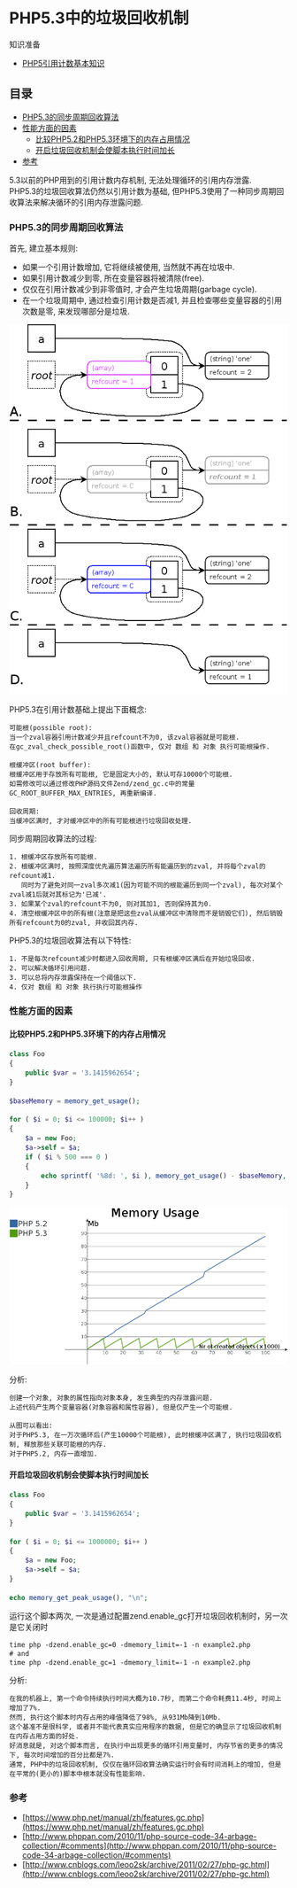 # PHP5.3中的垃圾回收机制

知识准备  
- [PHP5引用计数基本知识](PHP5引用计数基本知识.md)  

## 目录
- [PHP5.3的同步周期回收算法](#PHP5.3的同步周期回收算法)
- [性能方面的因素](#性能方面的因素)
  - [比较PHP5.2和PHP5.3环境下的内存占用情况](#比较PHP5.2和PHP5.3环境下的内存占用情况)
  - [开启垃圾回收机制会使脚本执行时间加长](#开启垃圾回收机制会使脚本执行时间加长)
- [参考](#参考)

5.3以前的PHP用到的引用计数内存机制, 无法处理循环的引用内存泄露.  
PHP5.3的垃圾回收算法仍然以引用计数为基础, 但PHP5.3使用了一种同步周期回收算法来解决循环的引用内存泄露问题.  

### PHP5.3的同步周期回收算法

首先, 建立基本规则:  
- 如果一个引用计数增加, 它将继续被使用, 当然就不再在垃圾中.
- 如果引用计数减少到零, 所在变量容器将被清除(free).
- 仅仅在引用计数减少到非零值时, 才会产生垃圾周期(garbage cycle).
- 在一个垃圾周期中, 通过检查引用计数是否减1, 并且检查哪些变量容器的引用次数是零, 来发现哪部分是垃圾.

![php53-gc](https://raw.githubusercontent.com/duiying/img/master/php53-gc.png)  

PHP5.3在引用计数基础上提出下面概念:  
```
可能根(possible root): 
当一个zval容器引用计数减少并且refcount不为0, 该zval容器就是可能根.
在gc_zval_check_possible_root()函数中, 仅对 数组 和 对象 执行可能根操作.

根缓冲区(root buffer):
根缓冲区用于存放所有可能根, 它是固定大小的, 默认可存10000个可能根.
如需修改可以通过修改PHP源码文件Zend/zend_gc.c中的常量GC_ROOT_BUFFER_MAX_ENTRIES, 再重新编译.

回收周期:
当缓冲区满时, 才对缓冲区中的所有可能根进行垃圾回收处理.
```

同步周期回收算法的过程:
```
1. 根缓冲区存放所有可能根.
2. 根缓冲区满时, 按照深度优先遍历算法遍历所有能遍历到的zval, 并将每个zval的refcount减1.
   同时为了避免对同一zval多次减1(因为可能不同的根能遍历到同一个zval), 每次对某个zval减1后就对其标记为'已减'.
3. 如果某个zval的refcount不为0, 则对其加1, 否则保持其为0.
4. 清空根缓冲区中的所有根(注意是把这些zval从缓冲区中清除而不是销毁它们), 然后销毁所有refcount为0的zval, 并收回其内存.
```

PHP5.3的垃圾回收算法有以下特性:
```
1. 不是每次refcount减少时都进入回收周期, 只有根缓冲区满后在开始垃圾回收.
2. 可以解决循环引用问题.
3. 可以总将内存泄露保持在一个阈值以下.
4. 仅对 数组 和 对象 执行执行可能根操作
```

### 性能方面的因素
#### 比较PHP5.2和PHP5.3环境下的内存占用情况
```php
class Foo
{
    public $var = '3.1415962654';
}

$baseMemory = memory_get_usage();

for ( $i = 0; $i <= 100000; $i++ )
{
    $a = new Foo;
    $a->self = $a;
    if ( $i % 500 === 0 )
    {
        echo sprintf( '%8d: ', $i ), memory_get_usage() - $baseMemory, "\n";
    }
}
```
![gc-memory](https://raw.githubusercontent.com/duiying/img/master/gc-memory.png)  

分析:
```
创建一个对象, 对象的属性指向对象本身, 发生典型的内存泄露问题.
上述代码产生两个变量容器(对象容器和属性容器), 但是仅产生一个可能根.

从图可以看出:
对于PHP5.3, 在一万次循环后(产生10000个可能根), 此时根缓冲区满了, 执行垃圾回收机制, 释放那些关联可能根的内存.
对于PHP5.2, 内存一直增加.
```
#### 开启垃圾回收机制会使脚本执行时间加长

```php
class Foo
{
    public $var = '3.1415962654';
}

for ( $i = 0; $i <= 1000000; $i++ )
{
    $a = new Foo;
    $a->self = $a;
}

echo memory_get_peak_usage(), "\n";
```
运行这个脚本两次, 一次是通过配置zend.enable_gc打开垃圾回收机制时，另一次是它关闭时
```
time php -dzend.enable_gc=0 -dmemory_limit=-1 -n example2.php
# and
time php -dzend.enable_gc=1 -dmemory_limit=-1 -n example2.php
```
分析:
```
在我的机器上, 第一个命令持续执行时间大概为10.7秒, 而第二个命令耗费11.4秒, 时间上增加了7%.
然而, 执行这个脚本时内存占用的峰值降低了98%, 从931Mb降到10Mb.
这个基准不是很科学, 或者并不能代表真实应用程序的数据, 但是它的确显示了垃圾回收机制在内存占用方面的好处.
好消息就是, 对这个脚本而言, 在执行中出现更多的循环引用变量时, 内存节省的更多的情况下, 每次时间增加的百分比都是7%.
通常, PHP中的垃圾回收机制, 仅仅在循环回收算法确实运行时会有时间消耗上的增加, 但是在平常的(更小的)脚本中根本就没有性能影响. 
```

### 参考
- [https://www.php.net/manual/zh/features.gc.php](https://www.php.net/manual/zh/features.gc.php)
- [http://www.phppan.com/2010/11/php-source-code-34-arbage-collection/#comments](http://www.phppan.com/2010/11/php-source-code-34-arbage-collection/#comments)
- [http://www.cnblogs.com/leoo2sk/archive/2011/02/27/php-gc.html](http://www.cnblogs.com/leoo2sk/archive/2011/02/27/php-gc.html)
